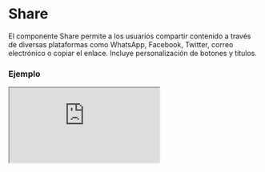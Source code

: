 # Share

El componente Share permite a los usuarios compartir contenido a través de diversas plataformas como WhatsApp, Facebook, Twitter, correo electrónico o copiar el enlace. Incluye personalización de botones y títulos.

 

### Ejemplo

<iframe minHeightIframe="30dvh" src="https://fenextjs-component-storybook.vercel.app/iframe.html?args=&id=share-share--index&viewMode=story" />

### Importación

Para importar el componente Share, se puede hacer desde fenextjs

```tsx copy
import { Share } from "fenextjs";
```

### Parámetros

| Parámetro | Tipo | Requerido | Default | Descripcion |
| --------- | ---- | --------- | ------- | ----------- |
| className | string | no | '' | Clase CSS para personalizar el contenedor del componente Share. |
| ButtonProps | ButtonProps | no | \{ children: 'Share' \} | Props del componente Button para personalizar el botón de compartir. |
| TitleProps | TitleProps | no | \{ children: 'Share', tag: 'h2' \} | Props del componente Title para personalizar el título de la ventana de compartir. |
| share | string | no | '' | Texto que se comparte en las redes sociales o se copia en el portapapeles. |
| shareList | ShareListType[] | no | ['whatsapp', 'facebook', 'x', 'email', 'copy'] | Lista de plataformas de redes sociales o acciones de compartir disponibles en el componente. |
| showShareCopy | boolean | no | false | Indica si se debe mostrar el botón de copia para compartir el texto. |

### Storybook

Para ver el storybook del componente lo puede hacer con este [link](https://fenextjs-component-storybook.vercel.app/?path=/story/share-share--index)

### Usos

- Uso básico del Share

```tsx copy
<Share share="http://example.com" />
```

- Share con título personalizado

```tsx copy
<Share TitleProps={{ children: 'Compartir en redes' }} />
```

- Share con opciones específicas de redes sociales

```tsx copy
<Share shareList={['whatsapp', 'twitter']} />
```

- Share con botón de copia de enlace visible

```tsx copy
<Share showShareCopy={true} />
```

